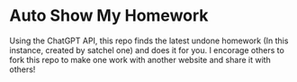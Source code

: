 # Auto Show My Homework
 Using the ChatGPT API, this repo finds the latest undone homework (In this instance, created by satchel one) and does it for you. I encorage others to fork this repo to make one work with another website and share it with others! 
